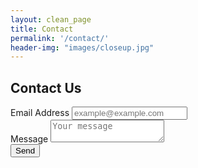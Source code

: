 ```yaml
---
layout: clean_page
title: Contact
permalink: '/contact/'
header-img: "images/closeup.jpg"
---
```


## Contact Us

<form method="POST" action="http://formspree.io/producer@sanfranciscobootblack.com">
  <div class="form-group">
    <label for="emailInput" class="control-label"> Email Address </label>
    <input id="emailInput" class="form-control" type="email" name="email" placeholder="example@example.com">
  </div>
  <div class="form-group">
    <label for="messageInput" class="control-label"> Message </label>
    <textarea class="form-control" name="message" placeholder="Your message"></textarea>
  </div>
    <button class='btn btn-default' type="submit">Send</button>
  </div>
</form>
